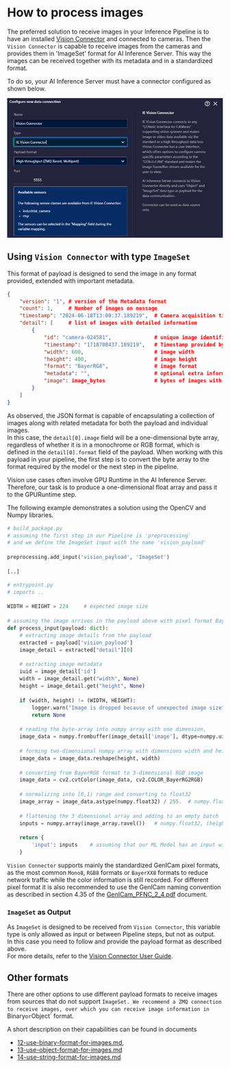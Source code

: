 <!--
SPDX-FileCopyrightText: Copyright (C) 2020 - 2024 Siemens AG

SPDX-License-Identifier: MIT
-->

# How to process images

The preferred solution to receive images in your Inference Pipeline is to have an installed [Vision Connector](https://support.industry.siemens.com/cs/document/109963116/vision-connector?dti=0&lc=en-WW) and connected to cameras. Then the `Vision Connector` is capable to receive images from the cameras and provides them in 'ImageSet' format for AI Inference Server. This way the images can be received together with its metadata and in a standardized format.

To do so, your AI Inference Server must have a connector configured as shown below.

![alt text](images/aiis_vca_connector.png)


## Using `Vision Connector` with type `ImageSet`

This format of payload is designed to send the image in any format provided, extended with important metadata.

```json
{
    "version": "1", # version of the Metadata format
    "count": 1,     # Number of images on message
    "timestamp": "2024-06-18T13:00:37.189219",  # Camera acquisition time
    "detail": [     # list of images with detailed information
        {    
            "id": "camera-024581",              # unique image identifier. 
            "timestamp": "1718708437.189219",   # Timestamp provided by the camera
            "width": 600,                       # image width
            "height": 400,                      # image height
            "format": "BayerRG8",               # image format
            "metadata": "",                     # optional extra information on image
            "image": image_bytes                # bytes of images with the given 'format'
        }
    ]
}

```

As observed, the JSON format is capable of encapsulating a collection of images along with related metadata for both the payload and individual images.  
In this case, the `detail[0].image` field will be a one-dimensional byte array, regardless of whether it is in a monochrome or RGB format, which is defined in the `detail[0].format` field of the payload. When working with this payload in your pipeline, the first step is to convert the byte array to the format required by the model or the next step in the pipeline.

Vision use cases often involve GPU Runtime in the AI Inference Server. Therefore, our task is to produce a one-dimensional float array and pass it to the GPURuntime step. 

The following example demonstrates a solution using the OpenCV and Numpy libraries.
```python
# build_package.py
# assuming the first step in our Pipeline is 'preprocessing' 
# and we define the ImageSet input with the name 'vision_payload'

preprocessing.add_input('vision_payload', 'ImageSet')

[..]
```

```python
# entrypoint.py
# imports ..

WIDTH = HEIGHT = 224     # expected image size

# assuming the image arrives in the payload above with pixel format BayerRG8
def process_input(payload: dict):
    # extracting image details from the payload
    extracted = payload['vision_payload']
    image_detail = extracted["detail"][0]

    # extracting image metadata
    iuid = image_detail['id']
    width = image_detail.get("width", None)
    height = image_detail.get("height", None)

    if (width, height) != (WIDTH, HEIGHT):
        logger.warn("Image is dropped because of unexpected image size")
        return None

    # reading the byte-array into numpy array with one dimension, 
    image_data = numpy.frombuffer(image_detail['image'], dtype=numpy.uint8)  # BayerRG8, (height x , )
    
    # forming two-dimensional numpy array with dimensions width and height
    image_data = image_data.reshape(height, width)                           # BayerRG8, (height, width)
    
    # converting from BayerRG8 format to 3-dimensional RGB image
    image_data = cv2.cvtColor(image_data, cv2.COLOR_BayerRG2RGB)             # RGB, (height, width, 3)
    
    # normalizing into [0,1) range and converting to float32
    image_array = image_data.astype(numpy.float32) / 255.  # numpy.float32, (height, width, 3)

    # flattening the 3 dimensional array and adding to an empty batch
    inputs = numpy.array(image_array.ravel())   # numpy.float32, (height x width x 3, )

    return {
        'input': inputs    # assuming that our ML Model has an input with name 'input'
    }

```

<!-- from VCA user manual, section Accessing camera data via ZeroMQ -->
`Vision Connector` supports mainly the standardized GenICam pixel formats, as the most common `Mono8`, `RGB8` formats or `BayerXX8` formats to reduce network traffic while the color information is still recorded.
For different pixel format it is also recommended to use the GenICam naming convention as described in section 4.35 of the [GenICam_PFNC_2_4.pdf](https://www.emva.org/wp-content/uploads/GenICam_SFNC_v2_7.pdf) document.

### `ImageSet` as Output

As `ImageSet` is designed to be received from `Vision Connector`, this variable type is only allowed as input or between Pipeline steps, but not as output.  
In this case you need to follow and provide the payload format as described above.  
For more details, refer to the [Vision Connector User Guide](https://support.industry.siemens.com/cs/document/109963116/vision-connector?dti=0&lc=en-WW).

## Other formats

There are other options to use different payload formats to receive images from sources that do not support `ImageSet. We recommend a ZMQ connection to receive images, over which you can receive image information in `Binary` or `Object` format.  

A short description on their capabilities can be found in documents  
- [12-use-binary-format-for-images.md](12-use-binary-format-for-images.md),   
- [13-use-object-format-for-images.md](13-use-object-format-for-images.md)
- [14-use-string-format-for-images.md](14-use-string-format-for-images.md)

